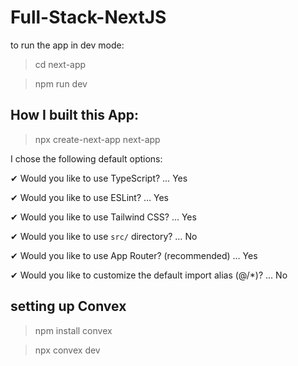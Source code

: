 # Full-Stack-NextJS

to run the app in dev mode:

> cd next-app

> npm run dev

## How I built this App:

> npx create-next-app next-app

I chose the following default options:


✔ Would you like to use TypeScript? … Yes

✔ Would you like to use ESLint? … Yes

✔ Would you like to use Tailwind CSS? … Yes

✔ Would you like to use `src/` directory? … No

✔ Would you like to use App Router? (recommended) … Yes

✔ Would you like to customize the default import alias (@/*)? … No 

## setting up Convex

>npm install convex

>npx convex dev


